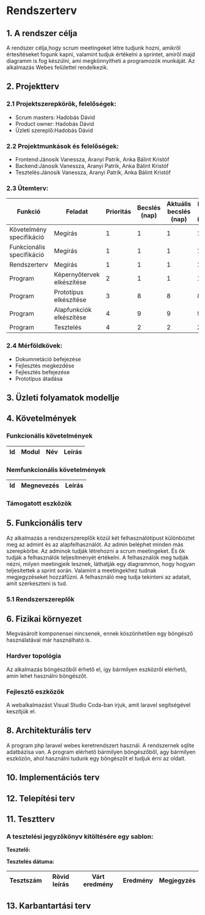 # Rendszerterv
## 1. A rendszer célja

A rendszer célja,hogy scrum meetingeket létre tudjunk hozni, amikről értesítéseket fogunk kapni, valamint tudjuk értékelni a sprintet, amiről majd diagramm is fog készülni, ami megkönnyítheti a programozók munkáját. 
Az alkalmazás  Webes felülettel rendelkezik. 
  

## 2. Projektterv

### 2.1 Projektszerepkörök, felelőségek:
   * Scrum masters: Hadobás Dávid
   * Product owner: Hadobás Dávid
   * Üzleti szereplő:Hadobás Dávid
     
### 2.2 Projektmunkások és felelőségek:
   * Frontend:Jánosik Vanessza, Aranyi Patrik, Anka Bálint Kristóf
   * Backend:Jánosik Vanessza, Aranyi Patrik, Anka Bálint Kristóf
   * Tesztelés:Jánosik Vanessza, Aranyi Patrik, Anka Bálint Kristóf
     
### 2.3 Ütemterv:

   |Funkció                  | Feladat                                | Prioritás | Becslés (nap) | Aktuális becslés (nap) | Eltelt idő (nap) | Becsült idő (nap) |
   |-------------------------|----------------------------------------|-----------|---------------|------------------------|------------------|---------------------|
   |Követelmény specifikáció |Megírás                                 |         1 |             1 |                      1 |                1 |                   1 |             
   |Funkcionális specifikáció|Megírás                                 |         1 |             1 |                      1 |                1 |                   1 |
   |Rendszerterv             |Megírás                                 |         1 |             1 |                      1 |                1 |                   1 |
   |Program                  |Képernyőtervek elkészítése              |         2 |             1 |                      1 |                1 |                   1 |
   |Program                  |Prototípus elkészítése                  |         3 |             8 |                      8 |                8 |                   8 |
   |Program                  |Alapfunkciók elkészítése                |         4 |             9 |                      9 |                9 |                   9 |
   |Program                  |Tesztelés                               |         4 |             2 |                      2 |                2 |                   2 |

### 2.4 Mérföldkövek:
   * Dokumnetáció befejezése
   * Fejlesztés megkezdése
   * Fejlesztés befejezése
   * Prototípus átadása

## 3. Üzleti folyamatok modellje

   

## 4. Követelmények

### Funkcionális követelmények

   | Id | Modul | Név | Leírás |
   | :---: | --- | --- | --- |   

### Nemfunkcionális követelmények

   | Id | Megnevezés| Leírás |
   | :---: | --- | --- |

### Támogatott eszközök
	

## 5. Funkcionális terv
  Az alkalmazás a rendszerszereplők közül két felhasználótípust különböztet meg az admint és az alapfelhasználót. Az admin beléphet minden más szerepkörbe. Az adminok tudják létrehozni a scrum meetingeket. És ők tudják a felhasználók teljesítményét értékelni. A felhasználók meg tudják nézni, milyen meetingjeik lesznek, láthatják egy diagrammon, hogy hogyan teljesítettek a sprint során. Valamint a meetingekhez tudnak megjegyzéseket hozzáfűzni. A felhasználó meg tudja tekinteni az adatait, amit szerkeszteni is tud.

### 5.1 Rendszerszereplők
  

## 6. Fizikai környezet
   Megvásárolt komponensei nincsenek, ennek köszönhetően egy böngésző használatával  már használható is.

### Hardver topológia
   Az alkalmazás böngészőből érhető el, így bármilyen eszközről elérhető, amin lehet használni böngészőt.

### Fejlesztő eszközök
	
   A webalkalmazást Visual Studio Coda-ban írjuk, amit laravel segítségével keszítjük el. 

## 8. Architekturális terv
   A program php laravel webes keretrendszert használ. A rendszernek sqlite adatbázisa van. A program elérhető bármilyen böngészőből, agy bármilyen eszközön, ahol használni tudunk egy böngészőt el tudjuk érni az oldalt. 
   
## 10. Implementációs terv

## 12. Telepítési terv


## 11. Tesztterv


### A tesztelési jegyzőkönyv kitöltésére egy sablon:

**Tesztelő:** 

**Tesztelés dátuma:**

Tesztszám | Rövid leírás | Várt eredmény | Eredmény | Megjegyzés
----------|--------------|---------------|----------|-----------


## 13. Karbantartási terv

